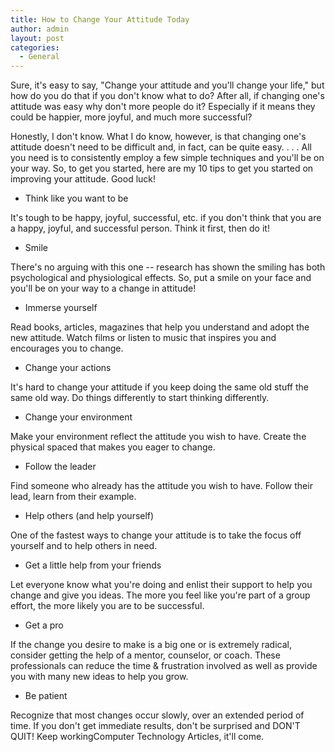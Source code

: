 ```yaml
---
title: How to Change Your Attitude Today
author: admin
layout: post
categories:
  - General
---
```

Sure, it's easy to say, "Change your attitude and you'll change your life," but how do you do that if you don't know what to do? After all, if changing one's attitude was easy why don't more people do it? Especially if it means they could be happier, more joyful, and much more successful? 

Honestly, I don't know. What I do know, however, is that changing one's attitude doesn't need to be difficult and, in fact, can be quite easy. . . . All you need is to consistently employ a few simple techniques and you'll be on your way. So, to get you started, here are my 10 tips to get you started on improving your attitude. Good luck! 

* Think like you want to be 

It's tough to be happy, joyful, successful, etc. if you don't think that you are a happy, joyful, and successful person. Think it first, then do it! 

* Smile 

There's no arguing with this one -- research has shown the smiling has both psychological and physiological effects. So, put a smile on your face and you'll be on your way to a change in attitude! 

* Immerse yourself 

Read books, articles, magazines that help you understand and adopt the new attitude. Watch films or listen to music that inspires you and encourages you to change. 

* Change your actions 

It's hard to change your attitude if you keep doing the same old stuff the same old way. Do things differently to start thinking differently. 

* Change your environment 

Make your environment reflect the attitude you wish to have. Create the physical spaced that makes you eager to change. 

* Follow the leader 

Find someone who already has the attitude you wish to have. Follow their lead, learn from their example. 

* Help others (and help yourself) 

One of the fastest ways to change your attitude is to take the focus off yourself and to help others in need. 

* Get a little help from your friends 

Let everyone know what you're doing and enlist their support to help you change and give you ideas. The more you feel like you're part of a group effort, the more likely you are to be successful. 

* Get a pro 

If the change you desire to make is a big one or is extremely radical, consider getting the help of a mentor, counselor, or coach. These professionals can reduce the time & frustration involved as well as provide you with many new ideas to help you grow. 

* Be patient 

Recognize that most changes occur slowly, over an extended period of time. If you don't get immediate results, don't be surprised and DON'T QUIT! Keep workingComputer Technology Articles, it'll come.
